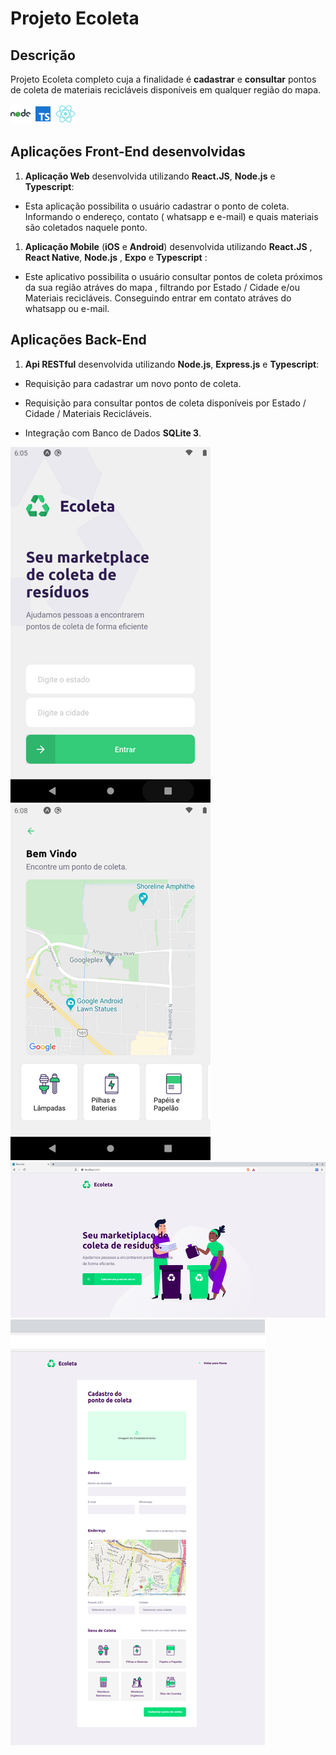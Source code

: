 # Projeto Ecoleta

## Descrição

Projeto Ecoleta completo cuja a finalidade é **cadastrar** e **consultar** pontos de coleta de materiais recicláveis disponíveis em qualquer região do mapa.

![Node.JS](/assets/nodejs_icon.png)
![Typescript](/assets/typescript_icon.png)
![React Native](/assets/react_native_icon.png)

## Aplicações Front-End desenvolvidas

1. **Aplicação Web** desenvolvida utilizando **React.JS**, **Node.js** e **Typescript**:

- Esta aplicação possibilita o usuário cadastrar o ponto de coleta. Informando o endereço, contato ( whatsapp e e-mail) e quais materiais são coletados naquele ponto.

1. **Aplicação Mobile** (**iOS** e **Android**) desenvolvida utilizando **React.JS** , **React Native**, **Node.js** , **Expo** e **Typescript** :

- Este aplicativo possibilita o usuário consultar pontos de coleta próximos da sua região atráves do mapa , filtrando por Estado / Cidade e/ou Materiais recicláveis. Conseguindo entrar em contato atráves do whatsapp ou e-mail.

## Aplicações Back-End

1. **Api RESTful** desenvolvida utilizando **Node.js**, **Express.js** e **Typescript**:

- Requisição para cadastrar um novo ponto de coleta.

- Requisição para consultar pontos de coleta disponíveis
  por Estado / Cidade / Materiais Recicláveis.

- Integração com Banco de Dados **SQLite 3**.

![Mobile - Home](/assets/ecoleta_mobile_home.png)
![Mobile - Query](/assets/ecoleta_mobile_query.png)
![Web - Home](/assets/ecoleta_home960x480.png)
![Web - Register](/assets/ecoleta_register400x680.png)
